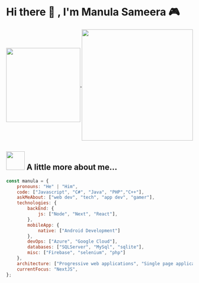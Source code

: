 # Hi there 👋 , I'm Manula Sameera 🎮

<a href="https://github.com/anuraghazra/github-readme-stats">
  <img height=200 align="center" src="https://github-readme-stats.vercel.app/api?username=manula-sameera&show_icons=true&theme=transparent" />
</a>
<a href="https://github.com/anuraghazra/convoychat">
  <img height=300 align="center" src="https://github-readme-stats.vercel.app/api/top-langs?username=manula-sameera&card_width=320&hide=css&langs_count=10" />
</a>

## <img src="https://media.giphy.com/media/VgCDAzcKvsR6OM0uWg/giphy.gif" width="50"> A little more about me...  

```javascript
const manula = {
    pronouns: "He" | "Him",
    code: ["Javascript", "C#", "Java", "PHP","C++"],
    askMeAbout: ["web dev", "tech", "app dev", "gamer"],
    technologies: {
        backEnd: {
            js: ["Node", "Next", "React"],
        },
        mobileApp: {
            native: ["Android Development"]
        },
        devOps: ["Azure", "Google Cloud"],
        databases: ["SQLServer", "MySql", "sqlite"],
        misc: ["Firebase", "selenium", "php"]
    },
    architecture: ["Progressive web applications", "Single page applications"],
    currentFocus: "NextJS",
};
```


<!--
**manula-sameera/manula-sameera** is a ✨ _special_ ✨ repository because its `README.md` (this file) appears on your GitHub profile.

Here are some ideas to get you started:

- 🔭 I’m currently working on ...
- 🌱 I’m currently learning ...
- 👯 I’m looking to collaborate on ...
- 🤔 I’m looking for help with ...
- 💬 Ask me about ...
- 📫 How to reach me: ...
- 😄 Pronouns: ...
- ⚡ Fun fact: ...
-->
